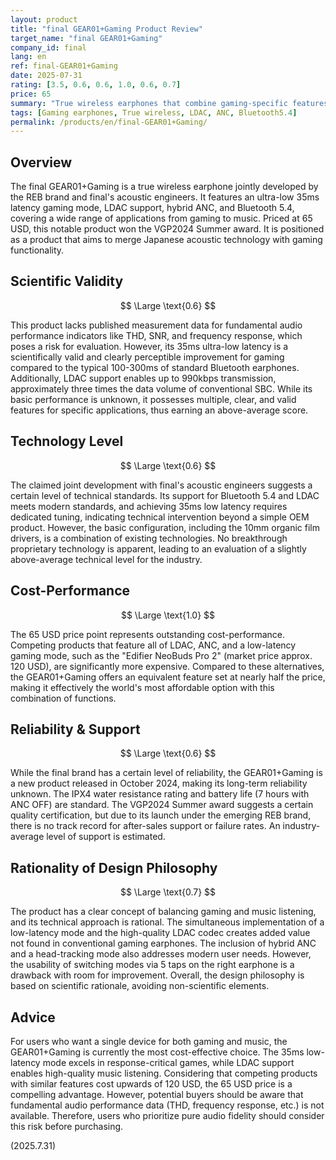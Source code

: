 ```yaml
---
layout: product
title: "final GEAR01+Gaming Product Review"
target_name: "final GEAR01+Gaming"
company_id: final
lang: en
ref: final-GEAR01+Gaming
date: 2025-07-31
rating: [3.5, 0.6, 0.6, 1.0, 0.6, 0.7]
price: 65
summary: "True wireless earphones that combine gaming-specific features with LDAC compatibility. Features 35ms low latency mode and hybrid ANC, achieving superior cost-performance compared to competing products with equivalent functions."
tags: [Gaming earphones, True wireless, LDAC, ANC, Bluetooth5.4]
permalink: /products/en/final-GEAR01+Gaming/
---
```


## Overview

The final GEAR01+Gaming is a true wireless earphone jointly developed by the REB brand and final's acoustic engineers. It features an ultra-low 35ms latency gaming mode, LDAC support, hybrid ANC, and Bluetooth 5.4, covering a wide range of applications from gaming to music. Priced at 65 USD, this notable product won the VGP2024 Summer award. It is positioned as a product that aims to merge Japanese acoustic technology with gaming functionality.

## Scientific Validity

$$ \Large \text{0.6} $$

This product lacks published measurement data for fundamental audio performance indicators like THD, SNR, and frequency response, which poses a risk for evaluation. However, its 35ms ultra-low latency is a scientifically valid and clearly perceptible improvement for gaming compared to the typical 100-300ms of standard Bluetooth earphones. Additionally, LDAC support enables up to 990kbps transmission, approximately three times the data volume of conventional SBC. While its basic performance is unknown, it possesses multiple, clear, and valid features for specific applications, thus earning an above-average score.

## Technology Level

$$ \Large \text{0.6} $$

The claimed joint development with final's acoustic engineers suggests a certain level of technical standards. Its support for Bluetooth 5.4 and LDAC meets modern standards, and achieving 35ms low latency requires dedicated tuning, indicating technical intervention beyond a simple OEM product. However, the basic configuration, including the 10mm organic film drivers, is a combination of existing technologies. No breakthrough proprietary technology is apparent, leading to an evaluation of a slightly above-average technical level for the industry.

## Cost-Performance

$$ \Large \text{1.0} $$

The 65 USD price point represents outstanding cost-performance. Competing products that feature all of LDAC, ANC, and a low-latency gaming mode, such as the "Edifier NeoBuds Pro 2" (market price approx. 120 USD), are significantly more expensive. Compared to these alternatives, the GEAR01+Gaming offers an equivalent feature set at nearly half the price, making it effectively the world's most affordable option with this combination of functions.

## Reliability & Support

$$ \Large \text{0.6} $$

While the final brand has a certain level of reliability, the GEAR01+Gaming is a new product released in October 2024, making its long-term reliability unknown. The IPX4 water resistance rating and battery life (7 hours with ANC OFF) are standard. The VGP2024 Summer award suggests a certain quality certification, but due to its launch under the emerging REB brand, there is no track record for after-sales support or failure rates. An industry-average level of support is estimated.

## Rationality of Design Philosophy

$$ \Large \text{0.7} $$

The product has a clear concept of balancing gaming and music listening, and its technical approach is rational. The simultaneous implementation of a low-latency mode and the high-quality LDAC codec creates added value not found in conventional gaming earphones. The inclusion of hybrid ANC and a head-tracking mode also addresses modern user needs. However, the usability of switching modes via 5 taps on the right earphone is a drawback with room for improvement. Overall, the design philosophy is based on scientific rationale, avoiding non-scientific elements.

## Advice

For users who want a single device for both gaming and music, the GEAR01+Gaming is currently the most cost-effective choice. The 35ms low-latency mode excels in response-critical games, while LDAC support enables high-quality music listening. Considering that competing products with similar features cost upwards of 120 USD, the 65 USD price is a compelling advantage. However, potential buyers should be aware that fundamental audio performance data (THD, frequency response, etc.) is not available. Therefore, users who prioritize pure audio fidelity should consider this risk before purchasing.

(2025.7.31)
